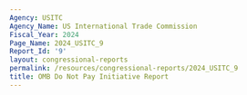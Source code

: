 ```yaml
---
Agency: USITC
Agency_Name: US International Trade Commission
Fiscal_Year: 2024
Page_Name: 2024_USITC_9
Report_Id: '9'
layout: congressional-reports
permalink: /resources/congressional-reports/2024_USITC_9
title: OMB Do Not Pay Initiative Report
---
```

